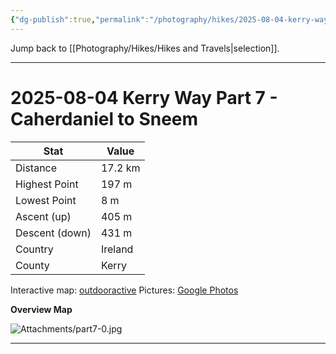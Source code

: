 ```yaml
---
{"dg-publish":true,"permalink":"/photography/hikes/2025-08-04-kerry-way-part-7-caherdaniel-to-sneem/","hide":"true","updated":"2025-08-10T19:53:08.000+02:00"}
---
```


Jump back to [[Photography/Hikes/Hikes and Travels\|selection]].

---
# 2025-08-04 Kerry Way Part 7 - Caherdaniel to Sneem 
 
| Stat           | Value                   |
| -------------- | ----------------------- |
| Distance       | 17.2 km                 |
| Highest Point  | 197 m                   |
| Lowest Point   | 8 m                     |
| Ascent (up)    | 405 m                   |
| Descent (down) | 431 m                   |
| Country        | Ireland                 |
| County         | Kerry                   |

Interactive map: [outdooractive](https://www.outdooractive.com/en/route/hiking-trail/southwest-ireland/kerry-way-part-7-caherdaniel-sneem/318380146/?share=%7E3ixekcpg%244osshysm)
Pictures: [Google Photos](https://photos.app.goo.gl/VKJQAcXEF4mYh6QV9)

**Overview Map**

![Attachments/part7-0.jpg](/img/user/Attachments/part7-0.jpg)

---